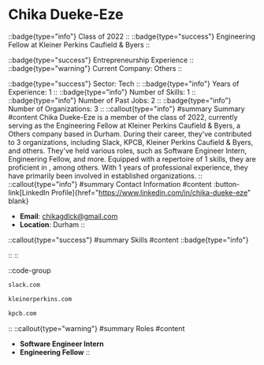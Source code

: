 # Chika Dueke-Eze
::badge{type="info"}
Class of 2022
::
::badge{type="success"}
Engineering Fellow at Kleiner Perkins Caufield & Byers
::

::badge{type="success"}
Entrepreneurship Experience
::
::badge{type="warning"}
Current Company: Others
::

::badge{type="success"}
Sector: Tech
::
::badge{type="info"}
Years of Experience: 1
::
::badge{type="info"}
Number of Skills: 1
::
::badge{type="info"}
Number of Past Jobs: 2
::
::badge{type="info"}
Number of Organizations: 3
::
::callout{type="info"}
#summary
Summary
#content
Chika Dueke-Eze is a member of the class of 2022, currently serving as the Engineering Fellow at Kleiner Perkins Caufield & Byers, a Others company based in Durham. During their career, they've contributed to 3 organizations, including Slack, KPCB, Kleiner Perkins Caufield & Byers, and others. They've held various roles, such as Software Engineer Intern, Engineering Fellow, and more. Equipped with a repertoire of 1 skills, they are proficient in , among others.  With 1 years of professional experience, they have primarily been involved in established organizations.
::
::callout{type="info"}
#summary
Contact Information
#content
:button-link[LinkedIn Profile]{href="https://www.linkedin.com/in/chika-dueke-eze" blank}
- **Email**: chikagdlck@gmail.com
- **Location**: Durham
::

::callout{type="success"}
#summary
Skills
#content
::badge{type="info"}

::
::

::code-group
```bash [Slack]
slack.com
```
```bash [KPCB]
kleinerperkins.com
```
```bash [Kleiner Perkins Caufield & Byers]
kpcb.com
```
::
::callout{type="warning"}
#summary
Roles
#content
- **Software Engineer Intern**
- **Engineering Fellow**
::

